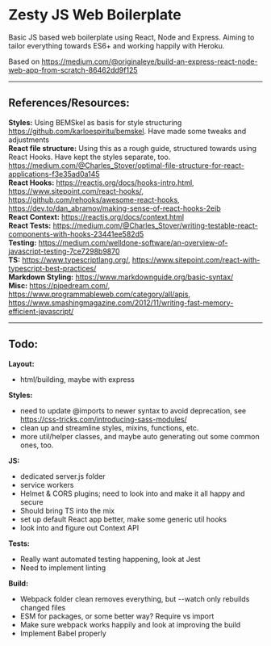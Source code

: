 # Zesty JS Web Boilerplate
Basic JS based web boilerplate using React, Node and Express. Aiming to tailor everything towards ES6+ and working happily with Heroku.

Based on https://medium.com/@originaleye/build-an-express-react-node-web-app-from-scratch-86462dd9f125

---

## References/Resources:

**Styles:** Using BEMSkel as basis for style structuring https://github.com/karloespiritu/bemskel. Have made some tweaks and adjustments<br>
**React file structure:** Using this as a rough guide, structured towards using React Hooks. Have kept the styles separate, too. https://medium.com/@Charles_Stover/optimal-file-structure-for-react-applications-f3e35ad0a145<br>
**React Hooks:** https://reactjs.org/docs/hooks-intro.html, https://www.sitepoint.com/react-hooks/, https://github.com/rehooks/awesome-react-hooks, https://dev.to/dan_abramov/making-sense-of-react-hooks-2eib<br>
**React Context:** https://reactjs.org/docs/context.html<br>
**React Tests:** https://medium.com/@Charles_Stover/writing-testable-react-components-with-hooks-23441ee582d5<br>
**Testing:** https://medium.com/welldone-software/an-overview-of-javascript-testing-7ce7298b9870<br>
**TS:** https://www.typescriptlang.org/, https://www.sitepoint.com/react-with-typescript-best-practices/<br>
**Markdown Styling:** https://www.markdownguide.org/basic-syntax/<br>
**Misc:** https://pipedream.com/, https://www.programmableweb.com/category/all/apis, https://www.smashingmagazine.com/2012/11/writing-fast-memory-efficient-javascript/

---

## Todo:

**Layout:**
- html/building, maybe with express

**Styles:**
- need to update @imports to newer syntax to avoid deprecation, see https://css-tricks.com/introducing-sass-modules/
- clean up and streamline styles, mixins, functions, etc.
- more util/helper classes, and maybe auto generating out some common ones, too.

**JS:**
- dedicated server.js folder
- service workers
- Helmet & CORS plugins; need to look into and make it all happy and secure
- Should bring TS into the mix
- set up default React app better, make some generic util hooks
- look into and figure out Context API

**Tests:**
- Really want automated testing happening, look at Jest
- Need to implement linting

**Build:**
- Webpack folder clean removes everything, but --watch only rebuilds changed files
- ESM for packages, or some better way? Require vs import
- Make sure webpack works happily and look at improving the build
- Implement Babel properly
